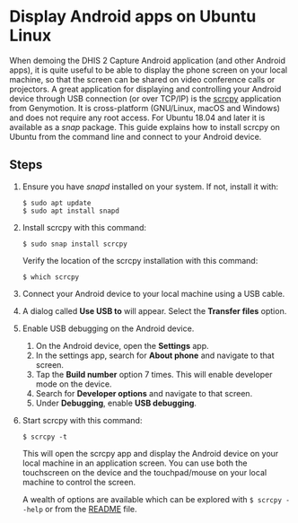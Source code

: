 # Display Android apps on Ubuntu Linux

When demoing the DHIS 2 Capture Android application (and other Android apps), it is quite useful to be able to display the phone screen on your local machine, so that the screen can be shared on video conference calls or projectors. A great application for displaying and controlling your Android device through USB connection (or over TCP/IP) is the [scrcpy](https://github.com/Genymobile/scrcpy) application from Genymotion. It is cross-platform (GNU/Linux, macOS and Windows) and does not require any root access. For Ubuntu 18.04 and later it is available as a *snap* package. This guide explains how to install scrcpy on Ubuntu from the command line and connect to your Android device.

## Steps

1. Ensure you have *snapd* installed on your system. If not, install it with:

   ```
   $ sudo apt update
   $ sudo apt install snapd
   ```

2. Install scrcpy with this command:

   ```
   $ sudo snap install scrcpy
   ```

   Verify the location of the scrcpy installation with this command:

   ```
   $ which scrcpy
   ```

4. Connect your Android device to your local machine using a USB cable.

5. A dialog called **Use USB to** will appear. Select the **Transfer files** option.

6. Enable USB debugging on the Android device. 

   1. On the Android device, open the **Settings** app.
   2. In the settings app, search for **About phone** and navigate to that screen.
   3. Tap the **Build number** option 7 times. This will enable developer mode on the device.
   4. Search for **Developer options** and navigate to that screen.
   5. Under **Debugging**, enable **USB debugging**.

6. Start scrcpy with this command:

   ```
   $ scrcpy -t
   ```

   This will open the scrcpy app and display the Android device on your local machine in an application screen. You can use both the touchscreen on the device and the touchpad/mouse on your local machine to control the screen. 
   
   A wealth of options are available which can be explored with `$ scrcpy --help` or from the [README](https://github.com/Genymobile/scrcpy) file.

